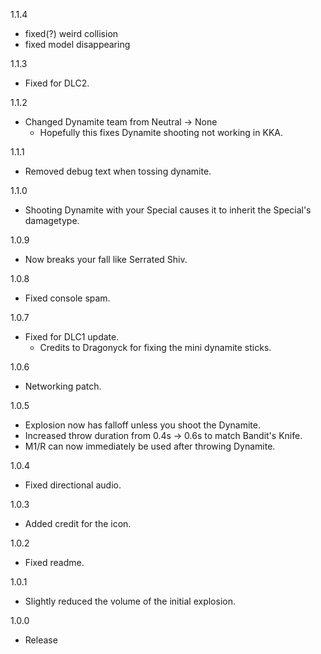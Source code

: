 1.1.4

- fixed(?) weird collision
- fixed model disappearing

1.1.3

- Fixed for DLC2.

1.1.2

- Changed Dynamite team from Neutral -> None
	- Hopefully this fixes Dynamite shooting not working in KKA.

1.1.1

- Removed debug text when tossing dynamite.

1.1.0

- Shooting Dynamite with your Special causes it to inherit the Special's damagetype.

1.0.9

- Now breaks your fall like Serrated Shiv.

1.0.8

- Fixed console spam.

1.0.7

- Fixed for DLC1 update.
	- Credits to Dragonyck for fixing the mini dynamite sticks.

1.0.6

- Networking patch.

1.0.5

- Explosion now has falloff unless you shoot the Dynamite.
- Increased throw duration from 0.4s -> 0.6s to match Bandit's Knife.
- M1/R can now immediately be used after throwing Dynamite.

1.0.4

- Fixed directional audio.

1.0.3

- Added credit for the icon.

1.0.2

- Fixed readme.

1.0.1

- Slightly reduced the volume of the initial explosion.

1.0.0

- Release